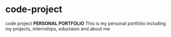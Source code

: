 # code-project
code project
**PERSONAL PORTFOLIO**
This is my personal portfolio including my projects, internships, eductaion and about me
